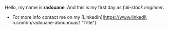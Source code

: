 Hello, my name is **radouane**.
And this is my first day as *full-stack engineer*.
* For more info contact me on my [LinkedIn](https://www.linkedi\
n.com/in/radouane-abounouas/ "Title").
